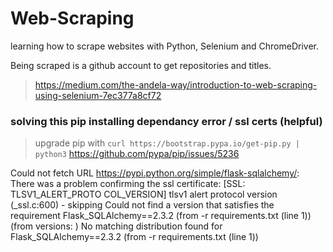 # Web-Scraping

learning how to scrape websites with Python, Selenium and ChromeDriver. 

Being scraped is a github account to get repositories and titles.

> https://medium.com/the-andela-way/introduction-to-web-scraping-using-selenium-7ec377a8cf72

### solving this pip installing dependancy error / ssl certs (helpful)
> upgrade pip with `curl https://bootstrap.pypa.io/get-pip.py | python3`
> https://github.com/pypa/pip/issues/5236

Could not fetch URL https://pypi.python.org/simple/flask-sqlalchemy/: There was a problem confirming the ssl certificate: [SSL: TLSV1_ALERT_PROTO
COL_VERSION] tlsv1 alert protocol version (_ssl.c:600) - skipping
  Could not find a version that satisfies the requirement Flask_SQLAlchemy==2.3.2 (from -r requirements.txt (line 1)) (from versions: )
No matching distribution found for Flask_SQLAlchemy==2.3.2 (from -r requirements.txt (line 1))
